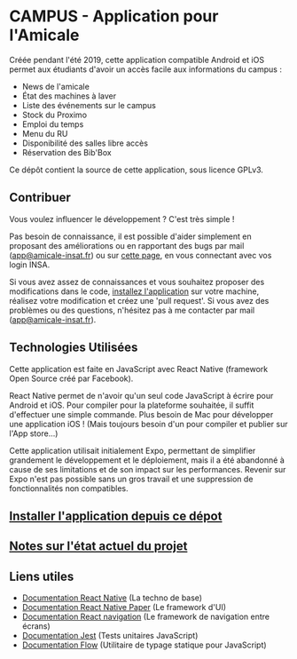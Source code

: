 # CAMPUS - Application pour l'Amicale

Créée pendant l'été 2019, cette application compatible Android et iOS permet aux étudiants d'avoir un accès facile aux informations du campus :
 - News de l'amicale
 - État des machines à laver
 - Liste des événements sur le campus
 - Stock du Proximo
 - Emploi du temps
 - Menu du RU
 - Disponibilité des salles libre accès
 - Réservation des Bib'Box
 
Ce dépôt contient la source de cette application, sous licence GPLv3.

## Contribuer

Vous voulez influencer le développement ? C'est très simple !

Pas besoin de connaissance, il est possible d'aider simplement en proposant des améliorations ou en rapportant des bugs par mail ([app@amicale-insat.fr](mailto:app@amicale-insat.fr)) ou sur [cette page](https://git.etud.insa-toulouse.fr/vergnet/application-amicale/issues), en vous connectant avec vos login INSA.

Si vous avez assez de connaissances et vous souhaitez proposer des modifications dans le code, [installez l'application](INSTALL.md) sur votre machine, réalisez votre modification et créez une 'pull request'. Si vous avez des problèmes ou des questions, n'hésitez pas à me contacter par mail ([app@amicale-insat.fr](mailto:app@amicale-insat.fr)).

## Technologies Utilisées
Cette application est faite en JavaScript avec React Native (framework Open Source créé par Facebook).

React Native permet de n'avoir qu'un seul code JavaScript à écrire pour Android et iOS. Pour compiler pour la plateforme souhaitée, il suffit d'effectuer une simple commande. Plus besoin de Mac pour développer une application iOS ! (Mais toujours besoin d'un pour compiler et publier sur l'App store...)

Cette application utilisait initialement Expo, permettant de simplifier grandement le développement et le déploiement, mais il a été abandonné à cause de ses limitations et de son impact sur les performances. Revenir sur Expo n'est pas possible sans un gros travail et une suppression de fonctionnalités non compatibles.

## [Installer l'application depuis ce dépot](INSTALL.md)

## [Notes sur l'état actuel du projet](NOTES.md)

## Liens utiles
* [Documentation React Native](https://reactnative.dev/docs/getting-started) (La techno de base)
* [Documentation React Native Paper](https://callstack.github.io/react-native-paper/) (Le framework d'UI)
* [Documentation React navigation](https://reactnavigation.org/docs/getting-started) (Le framework de navigation entre écrans)
* [Documentation Jest](https://jestjs.io/docs/en/getting-started) (Tests unitaires JavaScript)
* [Documentation Flow](https://flow.org/en/docs/react/) (Utilitaire de typage statique pour JavaScript)
